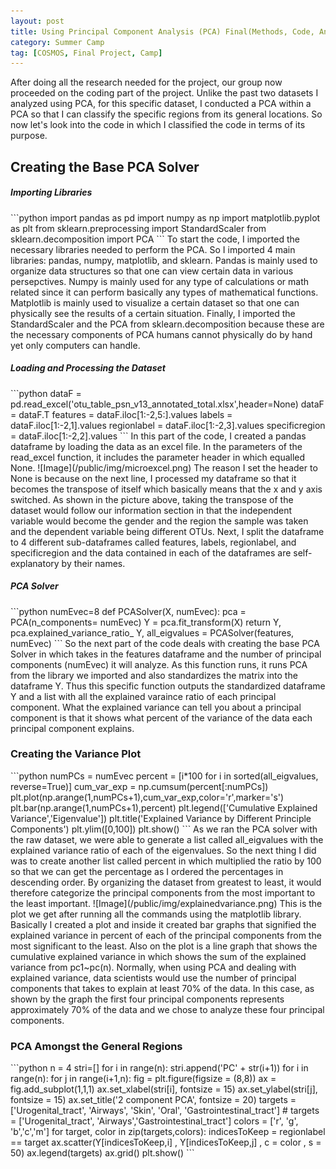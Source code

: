 ```yaml
---
layout: post
title: Using Principal Component Analysis (PCA) Final(Methods, Code, Analysis/Conclusion, and Future Directions):The Human Microbiome Dataset
category: Summer Camp
tag: [COSMOS, Final Project, Camp]
---
```

After doing all the research needed for the project, our group now proceeded on the coding part of the project. Unlike the past two datasets I analyzed using PCA, for this specific dataset, I conducted a PCA within a PCA so that I can classify the specific regions from its general locations. So now let's look into the code in which I classified the code in terms of its purpose.
<h2>Creating the Base PCA Solver </h2>
<h5>Importing Libraries </h5>
```python
import pandas as pd
import numpy as np
import matplotlib.pyplot as plt
from sklearn.preprocessing import StandardScaler
from sklearn.decomposition import PCA
```
To start the code, I imported the necessary libraries needed to perform the PCA. So I imported 4 main libraries: pandas, numpy, matplotlib, and sklearn. Pandas is mainly used to organize data structures so that one can view certain data in various persepctives. Numpy is mainly used for any type of calculations or math related since it can perform basically any types of mathematical functions. Matplotlib is mainly used to visualize a certain dataset so that one can physically see the results of a certain situation. Finally, I imported the StandardScaler and the PCA from sklearn.decomposition because these are the necessary components of PCA humans cannot physically do by hand yet only computers can handle.
<h5>Loading and Processing the Dataset </h5>
```python
dataF = pd.read_excel('otu_table_psn_v13_annotated_total.xlsx',header=None)
dataF = dataF.T
features = dataF.iloc[1:-2,5:].values
labels = dataF.iloc[1:-2,1].values
regionlabel = dataF.iloc[1:-2,3].values
specificregion = dataF.iloc[1:-2,2].values
```
In this part of the code, I created a pandas dataframe by loading the data as an excel file. In the parameters of the read_excel function, it includes the parameter header in which equalled None.
![Image](/public/img/microexcel.png)
The reason I set the header to None is because on the next line, I processed my dataframe so that it becomes the transpose of itself which basically means that the x and y axis switched. As shown in the picture above, taking the transpose of the dataset would follow our information section in that the independent variable would become the gender and the region the sample was taken and the dependent variable being different OTUs. Next, I split the dataframe to 4 different sub-dataframes called features, labels, regionlabel, and specificregion and the data contained in each of the dataframes are self-explanatory by their names.
<h5>PCA Solver </h5>
```python
numEvec=8
def PCASolver(X, numEvec):
    pca = PCA(n_components= numEvec)
    Y = pca.fit_transform(X)
    return Y, pca.explained_variance_ratio_
Y, all_eigvalues = PCASolver(features, numEvec)
```
So the next part of the code deals with creating the base PCA Solver in which takes in the features dataframe and the number of principal components (numEvec) it will analyze. As this function runs, it runs PCA from the library we imported and also standardizes the matrix into the dataframe Y. Thus this specific function outputs the standardized dataframe Y and a list with all the explained varaince ratio of each principal component. What the explained variance can tell you about a principal component is that it shows what percent of the variance of the data each principal component explains.
<h3>Creating the Variance Plot </h3>
```python
numPCs = numEvec
percent = [i*100 for i in sorted(all_eigvalues, reverse=True)]
cum_var_exp = np.cumsum(percent[:numPCs])
plt.plot(np.arange(1,numPCs+1),cum_var_exp,color='r',marker='s')
plt.bar(np.arange(1,numPCs+1),percent)
plt.legend(['Cumulative Explained Variance','Eigenvalue'])
plt.title('Explained Variance by Different Principle Components')
plt.ylim([0,100])
plt.show()
```
As we ran the PCA solver with the raw dataset, we were able to generate a list called all_eigvalues with the explained variance ratio of each of the eigenvalues. So the next thing I did was to create another list called percent in which multiplied the ratio by 100 so that we can get the percentage as I ordered the percentages in descending order. By organizing the dataset from greatest to least, it would therefore categorize the principal components from the most important to the least important.
![Image](/public/img/explainedvariance.png)
This is the plot we get after running all the commands using the matplotlib library. Basically I created a plot and inside it created bar graphs that signified the explained variance in percent of each of the principal components from the most significant to the least. Also on the plot is a line graph that shows the cumulative explained variance in which shows the sum of the explained variance from pc1~pc(n). Normally, when using PCA and dealing with explained variance, data scientists would use the number of principal components that takes to explain at least 70% of the data. In this case, as shown by the graph the first four principal components represents approximately 70% of the data and we chose to analyze these four principal components.
<h3>PCA Amongst the General Regions </h3>
```python
n = 4
stri=[]
for i in range(n):
    stri.append('PC' + str(i+1))    
for i in range(n):
    for j in range(i+1,n):        
        fig = plt.figure(figsize = (8,8))
        ax = fig.add_subplot(1,1,1)
        ax.set_xlabel(stri[i], fontsize = 15)
        ax.set_ylabel(stri[j], fontsize = 15)
        ax.set_title('2 component PCA', fontsize = 20)        
        targets = ['Urogenital_tract', 'Airways', 'Skin', 'Oral', 'Gastrointestinal_tract']
#         targets = ['Urogenital_tract', 'Airways','Gastrointestinal_tract']
        colors = ['r', 'g', 'b','c','m']        
        for target, color in zip(targets,colors):
            indicesToKeep = regionlabel == target
            ax.scatter(Y[indicesToKeep,i]
                       , Y[indicesToKeep,j]
                       , c = color
                       , s = 50)
        ax.legend(targets)
        ax.grid()
        plt.show()
```
